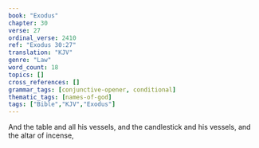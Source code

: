 ```yaml
---
book: "Exodus"
chapter: 30
verse: 27
ordinal_verse: 2410
ref: "Exodus 30:27"
translation: "KJV"
genre: "Law"
word_count: 18
topics: []
cross_references: []
grammar_tags: [conjunctive-opener, conditional]
thematic_tags: [names-of-god]
tags: ["Bible","KJV","Exodus"]
---
```

And the table and all his vessels, and the candlestick and his vessels, and the altar of incense,

